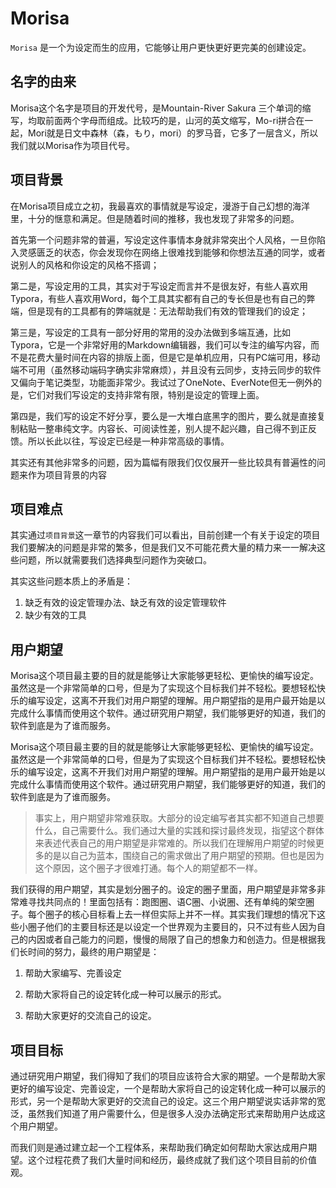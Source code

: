 # Morisa

`Morisa` 是一个为设定而生的应用，它能够让用户更快更好更完美的创建设定。

## 名字的由来

Morisa这个名字是项目的开发代号，是Mountain-River Sakura 三个单词的缩写，均取前面两个字母而组成。比较巧的是，山河的英文缩写，Mo-ri拼合在一起，Mori就是日文中森林（森，もり，mori）的罗马音，它多了一层含义，所以我们就以Morisa作为项目代号。

## 项目背景

在Morisa项目成立之初，我最喜欢的事情就是写设定，漫游于自己幻想的海洋里，十分的惬意和满足。但是随着时间的推移，我也发现了非常多的问题。



首先第一个问题非常的普遍，写设定这件事情本身就非常突出个人风格，一旦你陷入灵感匮乏的状态，你会发现你在网络上很难找到能够和你想法互通的同学，或者说别人的风格和你设定的风格不搭调；



第二是，写设定用的工具，其实对于写设定而言并不是很友好，有些人喜欢用Typora，有些人喜欢用Word，每个工具其实都有自己的专长但是也有自己的弊端，但是现有的工具都有的弊端就是：无法帮助我们有效的管理我们的设定；



第三是，写设定的工具有一部分好用的常用的没办法做到多端互通，比如Typora，它是一个非常好用的Markdown编辑器，我们可以专注的编写内容，而不是花费大量时间在内容的排版上面，但是它是单机应用，只有PC端可用，移动端不可用（虽然移动端码字确实非常麻烦），并且没有云同步，支持云同步的软件又偏向于笔记类型，功能面非常少。我试过了OneNote、EverNote但无一例外的是，它们对我们写设定的支持非常有限，特别是设定的管理上面。



第四是，我们写的设定不好分享，要么是一大堆白底黑字的图片，要么就是直接复制粘贴一整串纯文字。内容长、可阅读性差，别人提不起兴趣，自己得不到正反馈。所以长此以往，写设定已经是一种非常高级的事情。

其实还有其他非常多的问题，因为篇幅有限我们仅仅展开一些比较具有普遍性的问题来作为项目背景的内容

## 项目难点

其实通过`项目背景`这一章节的内容我们可以看出，目前创建一个有关于设定的项目我们要解决的问题是非常的繁多，但是我们又不可能花费大量的精力来一一解决这些问题，所以就需要我们选择典型问题作为突破口。



其实这些问题本质上的矛盾是：

1. 缺乏有效的设定管理办法、缺乏有效的设定管理软件
2. 缺少有效的工具


## 用户期望

Morisa这个项目最主要的目的就是能够让大家能够更轻松、更愉快的编写设定。虽然这是一个非常简单的口号，但是为了实现这个目标我们并不轻松。要想轻松快乐的编写设定，这离不开我们对用户期望的理解。用户期望指的是用户最开始是以完成什么事情而使用这个软件。通过研究用户期望，我们能够更好的知道，我们的软件到底是为了谁而服务。

Morisa这个项目最主要的目的就是能够让大家能够更轻松、更愉快的编写设定。虽然这是一个非常简单的口号，但是为了实现这个目标我们并不轻松。要想轻松快乐的编写设定，这离不开我们对用户期望的理解。用户期望指的是用户最开始是以完成什么事情而使用这个软件。通过研究用户期望，我们能够更好的知道，我们的软件到底是为了谁而服务。

> 事实上，用户期望非常难获取。大部分的设定编写者其实都不知道自己想要什么，自己需要什么。我们通过大量的实践和探讨最终发现，指望这个群体来表述代表自己的用户期望是非常难的。所以我们在理解用户期望的时候更多的是以自己为蓝本，围绕自己的需求做出了用户期望的预期。但也是因为这个原因，这个圈子才很难打通。每个人的期望都不一样。



我们获得的用户期望，其实是划分圈子的。设定的圈子里面，用户期望是非常多非常难寻找共同点的！里面包括有：跑图圈、语C圈、小说圈、还有单纯的架空圈子。每个圈子的核心目标看上去一样但实际上并不一样。其实我们理想的情况下这些小圈子他们的主要目标还是以设定一个世界观为主要目的，只不过有些人因为自己的内因或者自己能力的问题，慢慢的局限了自己的想象力和创造力。但是根据我们长时间的努力，最终的用户期望是：

1. 帮助大家编写、完善设定

2. 帮助大家将自己的设定转化成一种可以展示的形式。

3. 帮助大家更好的交流自己的设定。

## 项目目标

通过研究用户期望，我们得知了我们的项目应该符合大家的期望。一个是帮助大家更好的编写设定、完善设定，一个是帮助大家将自己的设定转化成一种可以展示的形式，另一个是帮助大家更好的交流自己的设定。这三个用户期望说实话非常的宽泛，虽然我们知道了用户需要什么，但是很多人没办法确定形式来帮助用户达成这个用户期望。



而我们则是通过建立起一个工程体系，来帮助我们确定如何帮助大家达成用户期望。这个过程花费了我们大量时间和经历，最终成就了我们这个项目目前的价值观。